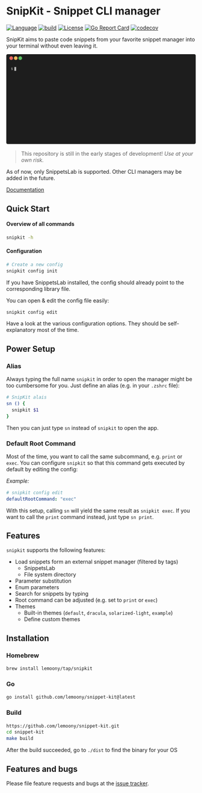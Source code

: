 # SnipKit - Snippet CLI manager

[![Language](https://img.shields.io/badge/language-Go-blue.svg)](https://dart.dev)
[![build](https://github.com/lemoony/snippet-kit/actions/workflows/build.yml/badge.svg)](https://github.com/lemoony/snippet-kit/actions/workflows/build.yml)
[![License](https://img.shields.io/badge/License-Apache_2.0-blue.svg)](https://opensource.org/licenses/Apache-2.0)
[![Go Report Card](https://goreportcard.com/badge/github.com/lemoony/snippet-kit)](https://goreportcard.com/report/github.com/lemoony/snippet-kit)
[![codecov](https://codecov.io/gh/lemoony/snippet-kit/branch/main/graph/badge.svg?token=UOG4O1yscP)](https://codecov.io/gh/lemoony/snippet-kit)

SnipKit aims to paste code snippets from your favorite snippet manager into your terminal without even leaving it.

![Demo](docs/images/demo.gif)

> This repository is still in the early stages of development! *Use at your own risk.*

As of now, only SnippetsLab is supported. Other CLI managers may be added in the future. 

[Documentation](https://lemoony.github.io/snippet-kit/)

## Quick Start

#### Overview of all commands

```bash
snipkit -h
```
#### Configuration

```bash 
# Create a new config
snipkit config init
```

If you have SnippetsLab installed, the config should already point to the corresponding
library file. 

You can open & edit the config file easily:

```bash 
snipkit config edit
```

Have a look at the various configuration options. They should be self-explanatory
most of the time.

## Power Setup

### Alias

Always typing the full name `snipkit` in order to open the manager might be too 
cumbersome for you. Just define an alias (e.g. in your `.zshrc` file):

```bash 
# SnipKit alais
sn () {
  snipkit $1
}
```

Then you can just type `sn` instead of `snipkit` to open the app.

### Default Root Command

Most of the time, you want to call the same subcommand, e.g. `print` or `exec`. You
can configure `snipkit` so that this command gets executed by default by editing the config:

*Example:*

```yaml
# snipkit config edit 
defaultRootCommand: "exec"
```

With this setup, calling `sn` will yield the same result as `snipkit exec`. If you want to call
the `print` command instead, just type `sn print`.

## Features

`snipkit` supports the following features:

- Load snippets form an external snippet manager (filtered by tags)
    - SnippetsLab
    - File system directory
- Parameter substitution
- Enum parameters
- Search for snippets by typing
- Root command can be adjusted (e.g. set to `print` or `exec`)
- Themes
    - Built-in themes (`default`, `dracula`, `solarized-light`, `example`)
    - Define custom themes

## Installation

### Homebrew

```bash 
brew install lemoony/tap/snipkit
```

### Go

```bash
go install github.com/lemoony/snippet-kit@latest
```
### Build

```bash 
https://github.com/lemoony/snippet-kit.git
cd snippet-kit 
make build
```

After the build succeeded, go to `./dist` to find the binary for your OS


## Features and bugs

Please file feature requests and bugs at the [issue tracker][tracker].

[tracker]: https://github.com/lemoony/snippet-kit/issues
